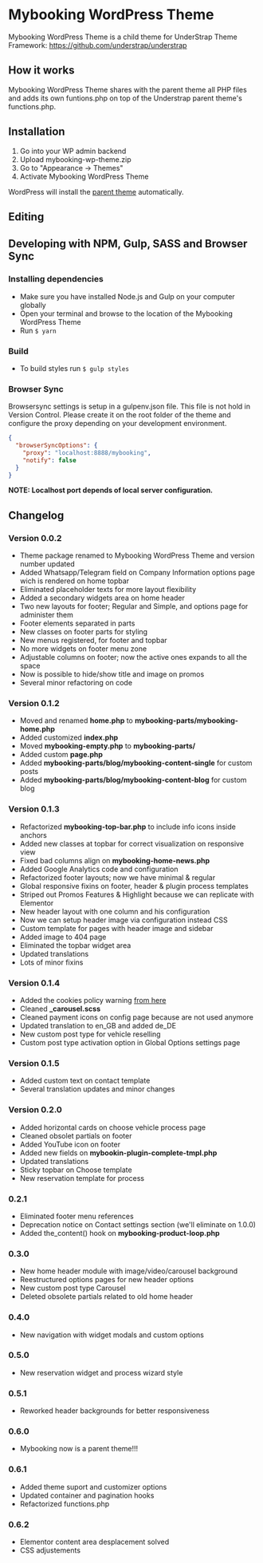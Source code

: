 # Mybooking WordPress Theme

Mybooking WordPress Theme is a child theme for UnderStrap Theme Framework: https://github.com/understrap/understrap

## How it works

Mybooking WordPress Theme shares with the parent theme all PHP files and adds its own
funtions.php on top of the Understrap parent theme's functions.php.

## Installation

1. Go into your WP admin backend
2. Upload mybooking-wp-theme.zip
3. Go to "Appearance -> Themes"
4. Activate Mybooking WordPress Theme

WordPress will install the [parent theme](https://github.com/understrap/understrap) automatically.

## Editing

## Developing with NPM, Gulp, SASS and Browser Sync

### Installing dependencies

- Make sure you have installed Node.js and Gulp on your computer globally
- Open your terminal and browse to the location of the Mybooking WordPress Theme
- Run `$ yarn`

### Build

- To build styles run `$ gulp styles`

### Browser Sync

Browsersync settings is setup in a gulpenv.json file. This file is not hold in Version Control. Please create it on the root folder of the theme and configure the proxy depending on your development environment.

```json
{
  "browserSyncOptions": {
    "proxy": "localhost:8888/mybooking",
    "notify": false
  }
}
```
**NOTE: Localhost port depends of local server configuration.**

## Changelog

### Version 0.0.2
- Theme package renamed to Mybooking WordPress Theme and version number updated
- Added Whatsapp/Telegram field on Company Information options page wich is rendered on home topbar
- Eliminated placeholder texts for more layout flexibility
- Added a secondary widgets area on home header
- Two new layouts	for footer; Regular and Simple, and options page for administer them
- Footer elements separated in parts
- New classes on footer parts for styling
- New menus registered, for footer and topbar
- No more widgets on footer menu zone
- Adjustable columns on footer; now the active ones expands to all the space
- Now is possible to hide/show title and image on promos
- Several minor refactoring on code

### Version 0.1.2
- Moved and renamed **home.php** to **mybooking-parts/mybooking-home.php**
- Added customized **index.php**
- Moved **mybooking-empty.php** to **mybooking-parts/**
- Added custom **page.php**
- Added **mybooking-parts/blog/mybooking-content-single** for custom posts
- Added **mybooking-parts/blog/mybooking-content-blog** for custom blog

### Version 0.1.3
- Refactorized **mybooking-top-bar.php** to include info icons inside anchors
- Added new classes at topbar for correct visualization on responsive view
- Fixed bad columns align on **mybooking-home-news.php**
- Added Google Analytics code and configuration
- Refactorized footer layouts; now we have minimal & regular
- Global responsive fixins on footer, header & plugin process templates
- Striped out Promos Features & Highlight because we can replicate with Elementor
- New header layout with one column and his configuration
- Now we can setup header image via configuration instead CSS
- Custom template for pages with header image and sidebar
- Added image to 404 page
- Eliminated the topbar widget area
- Updated translations
- Lots of minor fixins

### Version 0.1.4
- Added the cookies policy warning [from here](https://www.wimagguc.com/2018/05/gdpr-compliance-with-the-jquery-eu-cookie-law-plugin/)
- Cleaned **_carousel.scss**
- Cleaned payment icons on config page because are not used anymore
- Updated translation to en_GB and added de_DE
- New custom post type for vehicle reselling
- Custom post type activation option in Global Options settings page

### Version 0.1.5
- Added custom text on contact template
- Several translation updates and minor changes

### Version 0.2.0
- Added horizontal cards on choose vehicle process page
- Cleaned obsolet partials on footer
- Added YouTube icon on footer
- Added new fields on **mybookin-plugin-complete-tmpl.php**
- Updated translations
- Sticky topbar on Choose template
- New reservation template for process

### 0.2.1
- Eliminated footer menu references
- Deprecation notice on Contact settings section (we'll eliminate on 1.0.0)
- Added the_content() hook on **mybooking-product-loop.php**

### 0.3.0
- New home header module with image/video/carousel background
- Reestructured options pages for new header options
- New custom post type Carousel
- Deleted obsolete partials related to old home header

### 0.4.0
- New navigation with widget modals and custom options

### 0.5.0
- New reservation widget and process wizard style

### 0.5.1
- Reworked header backgrounds for better responsiveness

### 0.6.0
- Mybooking now is a parent theme!!!

### 0.6.1
- Added theme suport and customizer options
- Updated container and pagination hooks
- Refactorized functions.php

### 0.6.2
- Elementor content area desplacement solved
- CSS adjustements
